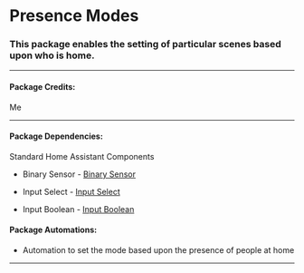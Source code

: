 # Presence Modes

### This package enables the setting of particular scenes based upon who is home.

<hr --- </hr> 

<h4 align="left">Package Credits:</h4>

Me

<hr --- </hr>

<h4 align="left">Package Dependencies:</h4>

Standard Home Assistant Components

* Binary Sensor - [Binary Sensor](https://www.home-assistant.io/components/binary_sensor.template/)

* Input Select - [Input Select](https://www.home-assistant.io/components/input_select/)

* Input Boolean - [Input Boolean](https://www.home-assistant.io/components/input_boolean/)

<h4 align="left">Package Automations:</h4>

* Automation to set the mode based upon the presence of people at home

<hr --- </hr>